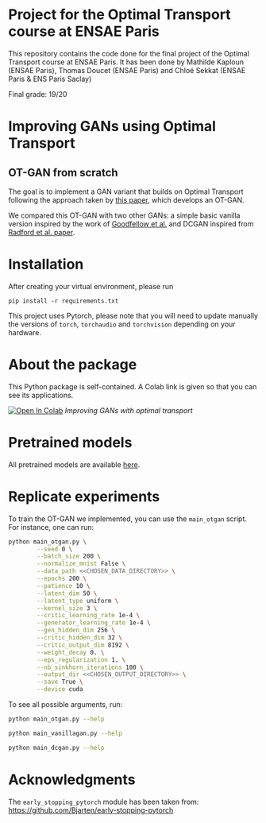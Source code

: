 # Project for the Optimal Transport course at ENSAE Paris

This repository contains the code done for the final project of the Optimal Transport course at ENSAE Paris. It has been
done by Mathilde Kaploun (ENSAE Paris), Thomas Doucet (ENSAE Paris) and Chloé Sekkat (ENSAE Paris \& ENS Paris Saclay)

Final grade: 19/20

# Improving GANs using Optimal Transport

## OT-GAN from scratch

The goal is to implement a GAN variant that builds on Optimal Transport following the approach taken by [this paper](https://arxiv.org/abs/1803.05573),
which develops an OT-GAN. 

We compared this OT-GAN with two other GANs: a simple basic vanilla version inspired by the
work of [Goodfellow et al.](https://arxiv.org/pdf/1406.2661) and DCGAN inspired from [Radford et al. paper](https://arxiv.org/abs/1511.06434). 

# Installation 

After creating your virtual environment, please run 

```
pip install -r requirements.txt
```

This project uses Pytorch, please note that you will need to update manually the versions of ``torch``, ``torchaudio`` 
and ``torchvision`` depending on your hardware.

# About the package

This Python package is self-contained. A Colab link is given so that you can see its applications.

<a href="https://colab.research.google.com/drive/1dKk1_YXdoKikM9yV2L9quL5P-Akm9o-G?usp=sharing" target="_parent"><img src="https://colab.research.google.com/assets/colab-badge.svg" alt="Open In Colab"/></a> _Improving GANs with optimal transport_

# Pretrained models

All pretrained models are available [here](https://drive.google.com/drive/folders/1RV0xTk7eZnGPDUOxUWnMOA_Cu6wo5zWJ?usp=sharing).

# Replicate experiments

To train the OT-GAN we implemented, you can use the `main_otgan` script. For instance, one can run:

````bash
python main_otgan.py \
        --seed 0 \
        --batch_size 200 \
        --normalize_mnist False \
        --data_path <<CHOSEN_DATA_DIRECTORY>> \
        --epochs 200 \
        --patience 10 \
        --latent_dim 50 \
        --latent_type uniform \
        --kernel_size 3 \
        --critic_learning_rate 1e-4 \
        --generator_learning_rate 1e-4 \
        --gen_hidden_dim 256 \
        --critic_hidden_dim 32 \
        --critic_output_dim 8192 \
        --weight_decay 0. \
        --eps_regularization 1. \
        --nb_sinkhorn_iterations 100 \
        --output_dir <<CHOSEN_OUTPUT_DIRECTORY>> \
        --save True \
        --device cuda
````

To see all possible arguments, run:

```bash
python main_otgan.py --help
```

```bash
python main_vanillagan.py --help
```

```bash
python main_dcgan.py --help
```

# Acknowledgments

The ``early_stopping_pytorch`` module has been taken from: https://github.com/Bjarten/early-stopping-pytorch 
